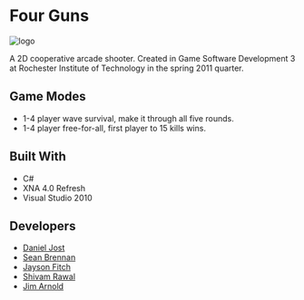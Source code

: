 # Four Guns

[logo]: https://raw.github.com/PxlBuzzard/Four-Guns/master/FourGuns/FourGunsContent/Menu/menuheader.png
![logo]

A 2D cooperative arcade shooter. Created in Game Software Development 3 at Rochester Institute of Technology in the spring 2011 quarter.

## Game Modes

* 1-4 player wave survival, make it through all five rounds.
* 1-4 player free-for-all, first player to 15 kills wins.

## Built With

* C#
* XNA 4.0 Refresh
* Visual Studio 2010

## Developers

* [Daniel Jost](https://github.com/PxlBuzzard/)
* [Sean Brennan](https://github.com/ScrappyOrc)
* [Jayson Fitch](https://github.com/jrf2574)
* [Shivam Rawal](https://github.com/shiv217)
* [Jim Arnold](https://github.com/arnoldj149)
